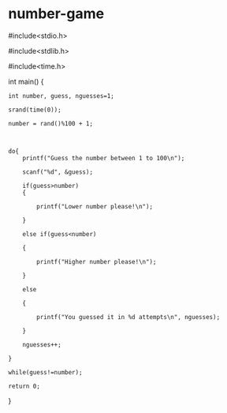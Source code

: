 # number-game
#include<stdio.h>

#include<stdlib.h>


#include<time.h>

int main()
{

    int number, guess, nguesses=1;
    
    srand(time(0));
    
    number = rand()%100 + 1; 
    
    
    
    do{
        printf("Guess the number between 1 to 100\n");
        
        scanf("%d", &guess);
        
        if(guess>number)
        {
        
            printf("Lower number please!\n");
            
        }
        
        else if(guess<number)
        
        {
        
            printf("Higher number please!\n");
            
        }
        
        else
        
        {
        
            printf("You guessed it in %d attempts\n", nguesses);
            
        }
        
        nguesses++;
        
    }
    
    while(guess!=number);
    
    return 0;
    
}
